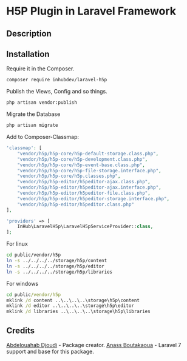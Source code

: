 # H5P Plugin in Laravel Framework 

## Description

## Installation

Require it in the Composer.

```bash
composer require inhubdev/laravel-h5p
```

Publish the Views, Config and so things.

```bash
php artisan vendor:publish
```

Migrate the Database

```bash
php artisan migrate
```

Add to Composer-Classmap:
```php
'classmap': [
    "vendor/h5p/h5p-core/h5p-default-storage.class.php",
    "vendor/h5p/h5p-core/h5p-development.class.php",
    "vendor/h5p/h5p-core/h5p-event-base.class.php",
    "vendor/h5p/h5p-core/h5p-file-storage.interface.php",
    "vendor/h5p/h5p-core/h5p.classes.php",
    "vendor/h5p/h5p-editor/h5peditor-ajax.class.php",
    "vendor/h5p/h5p-editor/h5peditor-ajax.interface.php",
    "vendor/h5p/h5p-editor/h5peditor-file.class.php",
    "vendor/h5p/h5p-editor/h5peditor-storage.interface.php",
    "vendor/h5p/h5p-editor/h5peditor.class.php"
],
```

```php
'providers' => [
    InHub\LaravelH5p\LaravelH5pServiceProvider::class,
];
```

For linux
```bash
cd public/vendor/h5p
ln -s ../../../../storage/h5p/content
ln -s ../../../../storage/h5p/editor
ln -s ../../../../storage/h5p/libraries
```
For windows
```cmd admin window
cd public/vendor/h5p
mklink /d content ..\..\..\..\storage\h5p\content
mklink /d editor ..\..\..\..\storage\h5p\editor
mklink /d libraries ..\..\..\..\storage\h5p\libraries
```

## Credits

[Abdelouahab Djoudi](https://github.com/djoudi/Laravel-H5P) - Package creator.
[Anass Boutakaoua](https://github.com/soyamore/Laravel-H5P) - Laravel 7 support and base for this package.
